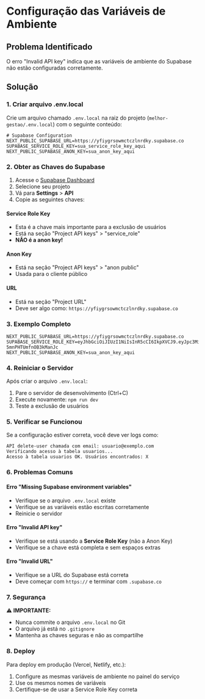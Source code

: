 # Configuração das Variáveis de Ambiente

## Problema Identificado

O erro "Invalid API key" indica que as variáveis de ambiente do Supabase não estão configuradas corretamente.

## Solução

### 1. Criar arquivo .env.local

Crie um arquivo chamado `.env.local` na raiz do projeto (`melhor-gestao/.env.local`) com o seguinte conteúdo:

```env
# Supabase Configuration
NEXT_PUBLIC_SUPABASE_URL=https://yfiygrsowmctczlnrdky.supabase.co
SUPABASE_SERVICE_ROLE_KEY=sua_service_role_key_aqui
NEXT_PUBLIC_SUPABASE_ANON_KEY=sua_anon_key_aqui
```

### 2. Obter as Chaves do Supabase

1. Acesse o [Supabase Dashboard](https://supabase.com/dashboard)
2. Selecione seu projeto
3. Vá para **Settings** > **API**
4. Copie as seguintes chaves:

#### Service Role Key
- Esta é a chave mais importante para a exclusão de usuários
- Está na seção "Project API keys" > "service_role"
- **NÃO é a anon key!**

#### Anon Key
- Está na seção "Project API keys" > "anon public"
- Usada para o cliente público

#### URL
- Está na seção "Project URL"
- Deve ser algo como: `https://yfiygrsowmctczlnrdky.supabase.co`

### 3. Exemplo Completo

```env
NEXT_PUBLIC_SUPABASE_URL=https://yfiygrsowmctczlnrdky.supabase.co
SUPABASE_SERVICE_ROLE_KEY=eyJhbGciOiJIUzI1NiIsInR5cCI6IkpXVCJ9.eyJpc3MiOiJzdXBhYmFzZSIsInJlZiI6InlmaXlncnNvd21jdGN6bG5yZGt5Iiwicm9sZSI6InNlcnZpY2Vfcm9sZSIsImlhdCI6MTc1MDIyMTU3NCwiZXhwIjoyMDY1Nzk3NTc0fQ.3s4_ewJgBBZ2V3GqEvWzDxz-5mnPHTUmfnOB3kManJc
NEXT_PUBLIC_SUPABASE_ANON_KEY=sua_anon_key_aqui
```

### 4. Reiniciar o Servidor

Após criar o arquivo `.env.local`:

1. Pare o servidor de desenvolvimento (Ctrl+C)
2. Execute novamente: `npm run dev`
3. Teste a exclusão de usuários

### 5. Verificar se Funcionou

Se a configuração estiver correta, você deve ver logs como:

```
API delete-user chamada com email: usuario@exemplo.com
Verificando acesso à tabela usuarios...
Acesso à tabela usuarios OK. Usuários encontrados: X
```

### 6. Problemas Comuns

#### Erro "Missing Supabase environment variables"
- Verifique se o arquivo `.env.local` existe
- Verifique se as variáveis estão escritas corretamente
- Reinicie o servidor

#### Erro "Invalid API key"
- Verifique se está usando a **Service Role Key** (não a Anon Key)
- Verifique se a chave está completa e sem espaços extras

#### Erro "Invalid URL"
- Verifique se a URL do Supabase está correta
- Deve começar com `https://` e terminar com `.supabase.co`

### 7. Segurança

⚠️ **IMPORTANTE:**
- Nunca commite o arquivo `.env.local` no Git
- O arquivo já está no `.gitignore`
- Mantenha as chaves seguras e não as compartilhe

### 8. Deploy

Para deploy em produção (Vercel, Netlify, etc.):
1. Configure as mesmas variáveis de ambiente no painel do serviço
2. Use os mesmos nomes de variáveis
3. Certifique-se de usar a Service Role Key correta 